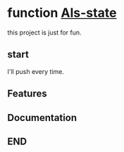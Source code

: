 # function [Als-state]()

this project is just for fun.


## start

I'll push every time.


## Features



## Documentation




## END
